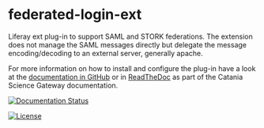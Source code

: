 # federated-login-ext

Liferay ext plug-in to support SAML and STORK federations. The extension does
not manage the SAML messages directly but delegate the message encoding/decoding
to an external server, generally apache.

For more information on how to install and configure the plug-in have a look at
the [documentation in GitHub](docs/index.md) or in
[ReadTheDoc](http://csgf.readthedocs.org) as part of the Catania Science Gateway
documentation.

[![Documentation Status](https://readthedocs.org/projects/csgf/badge/?version=latest)](http://csgf.readthedocs.org)

[![License](https://img.shields.io/github/license/csgf/federated-login-ext.svg?style?flat)](http://www.apache.org/licenses/LICENSE-2.0.txt)
